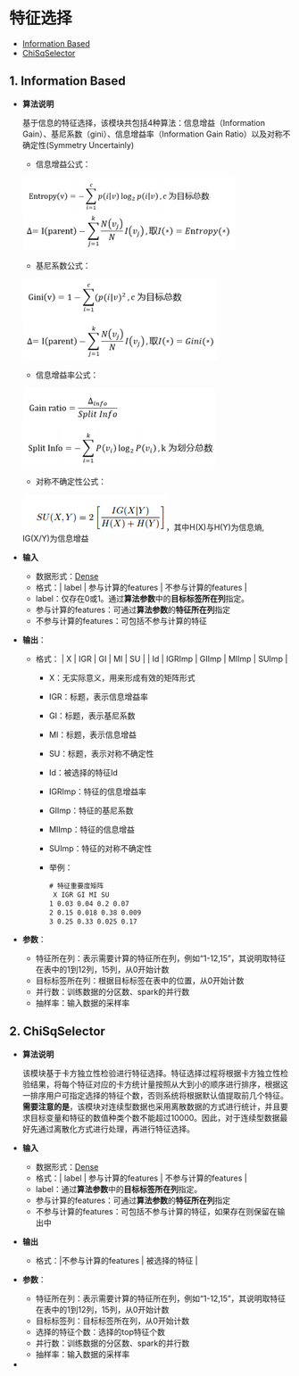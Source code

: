 # 特征选择

* [Information Based](tdw_ml_jarvis_feature_selection.md#1-information-based)
* [ChiSqSelector](tdw_ml_jarvis_feature_selection.md#2-chisqselector)

## 1. Information Based

* **算法说明**

  基于信息的特征选择，该模块共包括4种算法：信息增益（Information Gain）、基尼系数（gini）、信息增益率（Information Gain Ratio）以及对称不确定性\(Symmetry Uncertainly\)

  * 信息增益公式：

  ![](../../../.gitbook/assets/IG1.PNG)

  * 基尼系数公式：

  ![](../../../.gitbook/assets/gini1.PNG)

  * 信息增益率公式：

  ![](../../../.gitbook/assets/IGRatio1.PNG)

  * 对称不确定性公式：

  ![](../../../.gitbook/assets/SU1.PNG)，其中H\(X\)与H\(Y\)为信息熵, IG\(X/Y\)为信息增益

* **输入**
  * 数据形式：[Dense](../tdw_ml_jarvis_dataformat.md#21-dense数据格式)
  * 格式：\| label \| 参与计算的features \| 不参与计算的features \| 
  * label：仅存在0或1。通过**算法参数**中的**目标标签所在列**指定。
  * 参与计算的features：可通过**算法参数**的**特征所在列**指定
  * 不参与计算的features：可包括不参与计算的特征
* **输出**：
  * 格式： \| X \| IGR \| GI \| MI \| SU \| \| Id \| IGRImp \| GIImp \| MIImp \| SUImp \|
    * X：无实际意义，用来形成有效的矩阵形式
    * IGR：标题，表示信息增益率
    * GI：标题，表示基尼系数
    * MI：标题，表示信息增益
    * SU：标题，表示对称不确定性
    * Id：被选择的特征Id
    * IGRImp：特征的信息增益率
    * GIImp：特征的基尼系数
    * MIImp：特征的信息增益
    * SUImp：特征的对称不确定性 
    * 举例：

      ```text
      # 特征重要度矩阵
       X IGR GI MI SU
      1 0.03 0.04 0.2 0.07 
      2 0.15 0.018 0.38 0.009 
      3 0.25 0.33 0.025 0.17
      ```
* **参数**：
  * 特征所在列：表示需要计算的特征所在列，例如“1-12,15”，其说明取特征在表中的1到12列，15列，从0开始计数
  * 目标标签所在列：根据目标标签在表中的位置，从0开始计数
  * 并行数：训练数据的分区数、spark的并行数
  * 抽样率：输入数据的采样率

## 2.  ChiSqSelector

* **算法说明**

  该模块基于卡方独立性检验进行特征选择。特征选择过程将根据卡方独立性检验结果，将每个特征对应的卡方统计量按照从大到小的顺序进行排序，根据这一排序用户可指定选择的特征个数，否则系统将根据默认值提取前几个特征。**需要注意的是**，该模块对连续型数据也采用离散数据的方式进行统计，并且要求目标变量和特征的数值种类个数不能超过10000。因此，对于连续型数据最好先通过离散化方式进行处理，再进行特征选择。

* **输入**
  * 数据形式：[Dense](../tdw_ml_jarvis_dataformat.md#21-dense数据格式)
  * 格式：\| label \| 参与计算的features \| 不参与计算的features \|
  * label：通过**算法参数**中的**目标标签所在列**指定。
  * 参与计算的features：可通过**算法参数**的**特征所在列**指定
  * 不参与计算的features：可包括不参与计算的特征，如果存在则保留在输出中
* **输出**
  * 格式：\|不参与计算的features \| 被选择的特征 \|
* **参数**：
  * 特征所在列：表示需要计算的特征所在列，例如“1-12,15”，其说明取特征在表中的1到12列，15列，从0开始计数
  * 目标标签列：目标标签所在列，从0开始计数
  * 选择的特征个数：选择的top特征个数
  * 并行数：训练数据的分区数、spark的并行数
  * 抽样率：输入数据的采样率 
* 
